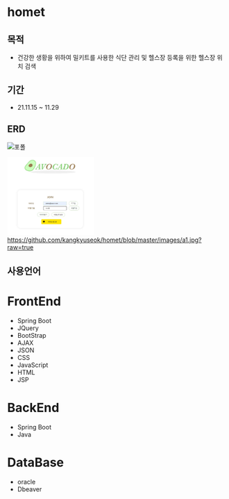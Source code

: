# homet     
## 목적
- 건강한 생황을 위하여 밀키트를 사용한 식단 관리 및 헬스장 등록을 위한 헬스장 위치 검색
## 기간
- 21.11.15 ~ 11.29
## ERD
![포폴](https://user-images.githubusercontent.com/90165033/145937030-2f717d2c-b2d2-47b5-b0ba-5f74858b38bd.jpg)

<a href="#"><img src="https://github.com/kangkyuseok/homet/blob/master/images/a1.jpg?raw=true" width="200px" alt="sample image"><a/>
https://github.com/kangkyuseok/homet/blob/master/images/a1.jpg?raw=true
## **사용언어**
# FrontEnd
- Spring Boot
- JQuery
- BootStrap
- AJAX
- JSON
- CSS
- JavaScript
- HTML
- JSP
# BackEnd
- Spring Boot
- Java
# DataBase
- oracle
- Dbeaver

